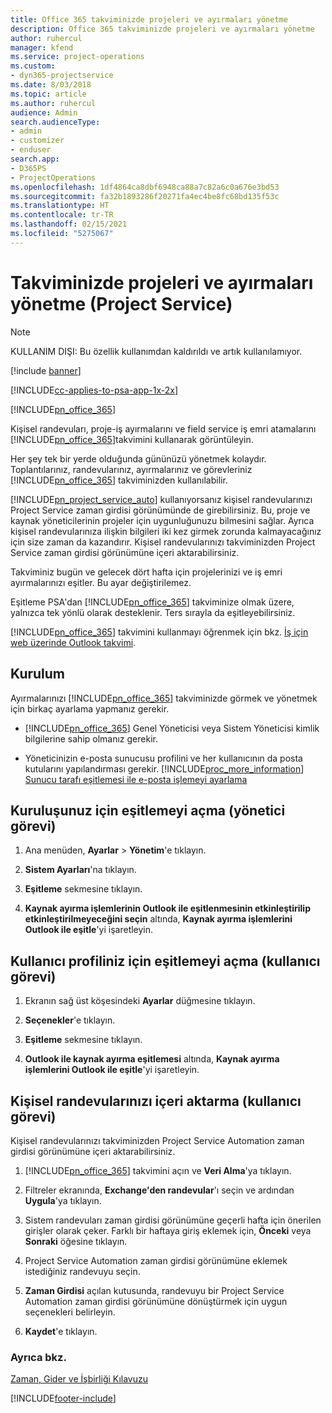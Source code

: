 ```yaml
---
title: Office 365 takviminizde projeleri ve ayırmaları yönetme
description: Office 365 takviminizde projeleri ve ayırmaları yönetme
author: ruhercul
manager: kfend
ms.service: project-operations
ms.custom:
- dyn365-projectservice
ms.date: 8/03/2018
ms.topic: article
ms.author: ruhercul
audience: Admin
search.audienceType:
- admin
- customizer
- enduser
search.app:
- D365PS
- ProjectOperations
ms.openlocfilehash: 1df4864ca8dbf6948ca88a7c82a6c0a676e3bd53
ms.sourcegitcommit: fa32b1893286f20271fa4ec4be8fc68bd135f53c
ms.translationtype: HT
ms.contentlocale: tr-TR
ms.lasthandoff: 02/15/2021
ms.locfileid: "5275067"
---
```

# <a name="manage-projects-and-bookings-in-your-calendar-project-service"></a>Takviminizde projeleri ve ayırmaları yönetme (Project Service)

> [!Note]
> KULLANIM DIŞI: Bu özellik kullanımdan kaldırıldı ve artık kullanılamıyor.

[!include [banner](../includes/psa-now-project-operations.md)]

[!INCLUDE[cc-applies-to-psa-app-1x-2x](../includes/cc-applies-to-psa-app-1x-2x.md)]

[!INCLUDE[pn_office_365](../includes/pn-office-365.md)] 

Kişisel randevuları, proje-iş ayırmalarını ve field service iş emri atamalarını [!INCLUDE[pn_office_365](../includes/pn-office-365.md)]takvimini kullanarak görüntüleyin.  
  
 Her şey tek bir yerde olduğunda gününüzü yönetmek kolaydır. Toplantılarınız, randevularınız, ayırmalarınız ve görevleriniz [!INCLUDE[pn_office_365](../includes/pn-office-365.md)] takviminizden kullanılabilir.  
  
 [!INCLUDE[pn_project_service_auto](../includes/pn-project-service-auto.md)] kullanıyorsanız kişisel randevularınızı Project Service zaman girdisi görünümünde de girebilirsiniz. Bu, proje ve kaynak yöneticilerinin projeler için uygunluğunuzu bilmesini sağlar. Ayrıca kişisel randevularınıza ilişkin bilgileri iki kez girmek zorunda kalmayacağınız için size zaman da kazandırır. Kişisel randevularınızı takviminizden Project Service zaman girdisi görünümüne içeri aktarabilirsiniz.  
  
 Takviminiz bugün ve gelecek dört hafta için projelerinizi ve iş emri ayırmalarınızı eşitler. Bu ayar değiştirilemez.  
  
 Eşitleme PSA'dan [!INCLUDE[pn_office_365](../includes/pn-office-365.md)] takviminize olmak üzere, yalnızca tek yönlü olarak desteklenir. Ters sırayla da eşitleyebilirsiniz. 
  
 [!INCLUDE[pn_office_365](../includes/pn-office-365.md)] takvimini kullanmayı öğrenmek için bkz. [İş için web üzerinde Outlook takvimi](https://support.office.com/article/Calendar-in-Outlook-on-the-web-for-business-5219c457-d1fe-4c2f-9032-1a816b88e936).  
  
## <a name="setup"></a>Kurulum  
 Ayırmalarınızı [!INCLUDE[pn_office_365](../includes/pn-office-365.md)] takviminizde görmek ve yönetmek için birkaç ayarlama yapmanız gerekir.  
  
- [!INCLUDE[pn_office_365](../includes/pn-office-365.md)] Genel Yöneticisi veya Sistem Yöneticisi kimlik bilgilerine sahip olmanız gerekir.  
  
- Yöneticinizin e-posta sunucusu profilini ve her kullanıcının da posta kutularını yapılandırması gerekir. [!INCLUDE[proc_more_information](../includes/proc-more-information.md)] [Sunucu tarafı eşitlemesi ile e-posta işlemeyi ayarlama](https://docs.microsoft.com/dynamics365/customerengagement/on-premises/admin/set-up-server-side-synchronization-of-email-appointments-contacts-and-tasks)  
  
## <a name="turn-on-synchronization-for-your-organization-admin-task"></a>Kuruluşunuz için eşitlemeyi açma (yönetici görevi)  
  
1.  Ana menüden, **Ayarlar** > **Yönetim**'e tıklayın.  
  
2.  **Sistem Ayarları**'na tıklayın.  
  
3.  **Eşitleme** sekmesine tıklayın.  
  
4.  **Kaynak ayırma işlemlerinin Outlook ile eşitlenmesinin etkinleştirilip etkinleştirilmeyeceğini seçin** altında, **Kaynak ayırma işlemlerini Outlook ile eşitle**'yi işaretleyin.  
  
## <a name="turn-on-synchronization-for-your-user-profile-user-task"></a>Kullanıcı profiliniz için eşitlemeyi açma (kullanıcı görevi)  
  
1.  Ekranın sağ üst köşesindeki **Ayarlar** düğmesine tıklayın.  
  
2.  **Seçenekler**'e tıklayın.  
  
3.  **Eşitleme** sekmesine tıklayın.  
  
4.  **Outlook ile kaynak ayırma eşitlemesi** altında, **Kaynak ayırma işlemlerini Outlook ile eşitle**'yi işaretleyin.  
  
## <a name="import-your-personal-appointments-user-task"></a>Kişisel randevularınızı içeri aktarma (kullanıcı görevi)  
 Kişisel randevularınızı takviminizden Project Service Automation zaman girdisi görünümüne içeri aktarabilirsiniz.  
  
1. [!INCLUDE[pn_office_365](../includes/pn-office-365.md)] takvimini açın ve **Veri Alma**'ya tıklayın.  
  
2. Filtreler ekranında, **Exchange'den randevular**'ı seçin ve ardından **Uygula**'ya tıklayın.  
  
3. Sistem randevuları zaman girdisi görünümüne geçerli hafta için önerilen girişler olarak çeker. Farklı bir haftaya giriş eklemek için, **Önceki** veya **Sonraki** öğesine tıklayın.  
  
4. Project Service Automation zaman girdisi görünümüne eklemek istediğiniz randevuyu seçin.  
  
5. **Zaman Girdisi** açılan kutusunda, randevuyu bir Project Service Automation zaman girdisi görünümüne dönüştürmek için uygun seçenekleri belirleyin.  
  
6. **Kaydet**'e tıklayın.  
  
### <a name="see-also"></a>Ayrıca bkz.  
 [Zaman, Gider ve İşbirliği Kılavuzu](../psa/time-expense-collaboration-guide.md)


[!INCLUDE[footer-include](../includes/footer-banner.md)]